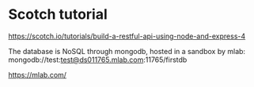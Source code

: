 # Scotch tutorial

https://scotch.io/tutorials/build-a-restful-api-using-node-and-express-4

The database is NoSQL through mongodb, hosted in a sandbox by mlab:
mongodb://test:test@ds011765.mlab.com:11765/firstdb

https://mlab.com/
